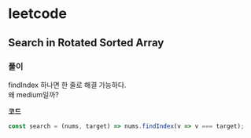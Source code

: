 # leetcode

## Search in Rotated Sorted Array

### 풀이

findIndex 하나면 한 줄로 해결 가능하다.  
왜 medium일까?

**코드**

```js
const search = (nums, target) => nums.findIndex(v => v === target);
```
